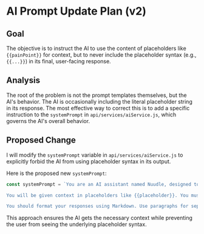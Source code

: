 # AI Prompt Update Plan (v2)

## Goal

The objective is to instruct the AI to use the content of placeholders like `{{painPoint}}` for context, but to never include the placeholder syntax (e.g., `{{...}}`) in its final, user-facing response.

## Analysis

The root of the problem is not the prompt templates themselves, but the AI's behavior. The AI is occasionally including the literal placeholder string in its response. The most effective way to correct this is to add a specific instruction to the `systemPrompt` in `api/services/aiService.js`, which governs the AI's overall behavior.

## Proposed Change

I will modify the `systemPrompt` variable in `api/services/aiService.js` to explicitly forbid the AI from using placeholder syntax in its output.

Here is the proposed new `systemPrompt`:

```javascript
const systemPrompt = `You are an AI assistant named Nuudle, designed to help users think through their problems. Your goal is to act as a coach, not an advisor. You must not give direct advice, solutions, or tell the user what to do. Instead, you should ask clarifying, open-ended questions that encourage the user to explore their own thinking, assumptions, and potential actions. Your tone should be supportive, curious, and neutral. Frame your responses as questions or gentle reflections. For the 'root_cause' stage, you can suggest potential areas to consider, but frame them as possibilities, not definitive causes.

You will be given context in placeholders like {{placeholder}}. You must use the information inside these placeholders to inform your response, but you must NEVER include the placeholder syntax (e.g., '{{placeholder}}') in your final response to the user.

You should format your responses using Markdown. Use paragraphs for separation and lists (numbered or bulleted) where appropriate to make the text more readable.`;
```

This approach ensures the AI gets the necessary context while preventing the user from seeing the underlying placeholder syntax.